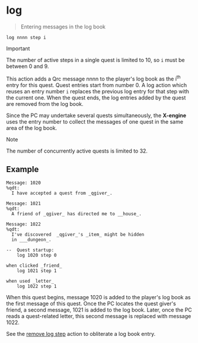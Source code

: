 # log

> Entering messages in the log book

```
log nnnn step i
```

> [!IMPORTANT]
> The number of active steps in a single quest is limited to 10, so `i` must be between 0 and 9.

This action adds a Qrc message nnnn to the player's log book as the i<sup>th</sup> entry for this quest. Quest entries start from number 0. A log action which reuses an entry number `i` replaces the previous log entry for that step with the current one. When the quest ends, the log entries added by the quest are removed from the log book.

Since the PC may undertake several quests simultaneously, the **X-engine** uses the entry number to collect the messages of one quest in the same area of the log book.

> [!NOTE]
> The number of concurrently active quests is limited to 32.


## Example

```
Message: 1020
%qdt:
  I have accepted a quest from _qgiver_.

Message: 1021
%qdt:
  A friend of _qgiver_ has directed me to __house_.

Message: 1022
%qdt:
  I've discovered  _qgiver_'s _item_ might be hidden
  in ___dungeon_.

--  Quest startup:
    log 1020 step 0

when clicked _friend_
    log 1021 step 1

when used _letter_
    log 1022 step 1
```

When this quest begins, message 1020 is added to the player's log book as the first message of this quest. Once the PC locates the quest giver's friend, a second message, 1021 is added to the log book. Later, once the PC reads a quest-related letter, this second message is replaced with message 1022.

See the [remove log step](./remove.md) action to obliterate a log book entry.
